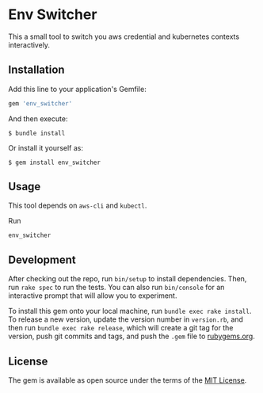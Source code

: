 # Env Switcher

This a small tool to switch you aws credential and kubernetes contexts interactively.

## Installation

Add this line to your application's Gemfile:

```ruby
gem 'env_switcher'
```

And then execute:

    $ bundle install

Or install it yourself as:

    $ gem install env_switcher

## Usage

This tool depends on `aws-cli` and `kubectl`.

Run 
```
env_switcher
```

## Development

After checking out the repo, run `bin/setup` to install dependencies. Then, run `rake spec` to run the tests. You can also run `bin/console` for an interactive prompt that will allow you to experiment.

To install this gem onto your local machine, run `bundle exec rake install`. To release a new version, update the version number in `version.rb`, and then run `bundle exec rake release`, which will create a git tag for the version, push git commits and tags, and push the `.gem` file to [rubygems.org](https://rubygems.org).

## License

The gem is available as open source under the terms of the [MIT License](https://opensource.org/licenses/MIT).
